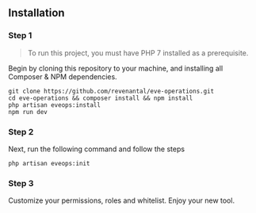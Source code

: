 ## Installation

### Step 1

> To run this project, you must have PHP 7 installed as a prerequisite.

Begin by cloning this repository to your machine, and installing all Composer & NPM dependencies.

```
git clone https://github.com/revenantal/eve-operations.git
cd eve-operations && composer install && npm install
php artisan eveops:install
npm run dev
```

### Step 2

Next, run  the following command and follow the steps
```
php artisan eveops:init
```

### Step 3

Customize your permissions, roles and whitelist.
Enjoy your new tool.